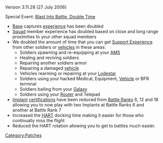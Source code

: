 Version 3.11.28 (27 July 2006)

Special Event: [Blast Into Battle, Double
Time](Blast_Into_Battle.md,_Double_Time "wikilink")

- [Base](Facility.md "wikilink") captures
  [experience](experience.md "wikilink") has been doubled
- [Squad](Squad.md "wikilink") member experience has doubled based on
  close and long range proximities to your other squad members
- We doubled the amount of time that you can get [Support
  Experience](Support_Experience_Points.md "wikilink") from other
  soldiers or [vehicles](vehicle.md "wikilink") in these areas:
  - Soldiers spawning and re-equipping at your
    [AMS](Advanced_Mobile_Station.md "wikilink")
  - Healing and reviving soldiers
  - Repairing another soldiers armor
  - Repairing a damaged [vehicle](vehicle.md "wikilink")
  - Vehicles rearming or repairing at your
    [Lodestar](Lodestar.md "wikilink")
  - Soldiers using your hacked Medical, Equipment,
    [Vehicle](Vehicle.md "wikilink") or BFR terminal
  - Soldiers bailing from your [Galaxy](Galaxy.md "wikilink")
  - Soldiers using your [Router](Router.md "wikilink") and Telepad
- [Implant](Implant.md "wikilink")
  [certifications](certification.md "wikilink") have been reduced from
  [Battle Ranks](Battle_Rank.md "wikilink") 6, 12 and 18 allowing you to
  now play with two Implants at Battle Ranks 6 and another at Battle
  Rank 7
- Increased the [HART](HART.md "wikilink") docking time making it easier
  for those who continually miss the flight
- Reduced the HART rotation allowing you to get to battles much
  easier.

[Category:Patches](Category:Patches.md "wikilink")
